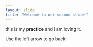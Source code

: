 ```yaml
---
layout: slide
title: "Welcome to our second slide!"
---
```

this is my **practice** and i am loving it.

Use the left arrow to go back!
